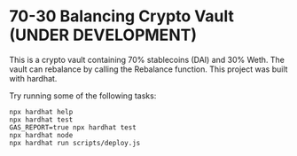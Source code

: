 # 70-30 Balancing Crypto Vault (UNDER DEVELOPMENT)

This is a crypto vault containing 70% stablecoins (DAI) and 30% Weth. The vault can rebalance by calling the Rebalance function. This project was built with hardhat. 

Try running some of the following tasks:

```shell
npx hardhat help
npx hardhat test
GAS_REPORT=true npx hardhat test
npx hardhat node
npx hardhat run scripts/deploy.js
```
